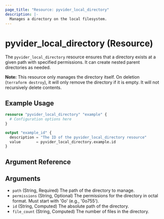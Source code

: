 ```yaml
---
page_title: "Resource: pyvider_local_directory"
description: |-
  Manages a directory on the local filesystem.
---
```


# pyvider_local_directory (Resource)

The `pyvider_local_directory` resource ensures that a directory exists at a given path with specified permissions. It can create nested parent directories as needed.

**Note:** This resource only manages the directory itself. On deletion (`terraform destroy`), it will only remove the directory if it is empty. It will not recursively delete contents.

## Example Usage

```terraform
resource "pyvider_local_directory" "example" {
  # Configuration options here
}

output "example_id" {
  description = "The ID of the pyvider_local_directory resource"
  value       = pyvider_local_directory.example.id
}

```

## Argument Reference

## Arguments

- `path` (String, Required) The path of the directory to manage.
- `permissions` (String, Optional) The permissions for the directory in octal format. Must start with '0o' (e.g., '0o755').
- `id` (String, Computed) The absolute path of the directory.
- `file_count` (String, Computed) The number of files in the directory.
